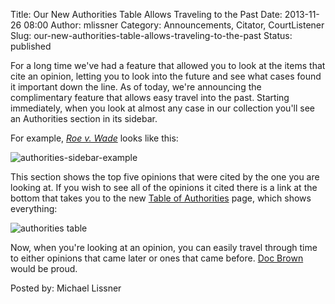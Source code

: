 Title: Our New Authorities Table Allows Traveling to the Past
Date: 2013-11-26 08:00
Author: mlissner
Category: Announcements, Citator, CourtListener
Slug: our-new-authorities-table-allows-traveling-to-the-past
Status: published

For a long time we've had a feature that allowed you to look at the
items that cite an opinion, letting you to look into the future and see
what cases found it important down the line. As of today, we're
announcing the complimentary feature that allows easy travel into the
past. Starting immediately, when you look at almost any case in our
collection you'll see an Authorities section in its sidebar.

For example, [*Roe v.
Wade*](https://www.courtlistener.com/scotus/yjn/roe-v-wade/) looks like
this:

![authorities-sidebar-example](http://freelawproject.org/wp-content/uploads/2013/11/authorities-sidebar.png)

This section shows the top five opinions that were cited by the one you
are looking at. If you wish to see all of the opinions it cited there is
a link at the bottom that takes you to the new [Table of
Authorities](https://www.courtlistener.com/scotus/yjn/roe-v-wade/authorities/)
page, which shows everything:

![authorities
table](http://freelawproject.org/wp-content/uploads/2013/11/authorities-table.png)

Now, when you're looking at an opinion, you can easily travel through
time to either opinions that came later or ones that came before. [Doc
Brown](https://www.youtube.com/watch?v=I5cYgRnfFDA) would be proud.

Posted by: Michael Lissner

